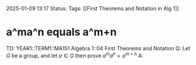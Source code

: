 2025-01-09 13:17
Status: 
Tags: [[First Theorems and Notation in Alg 1]]
# a^ma^n equals a^m+n

TD: YEAR1::TERM1::MA151 Algebra 1::04 First Theorems and Notation
Q: Let $G$ be a group, and let $a ∈ G$ then prove $a^{m}a^{n}=a^{m+n}$
A:  
<!--ID: 1736530610607-->
